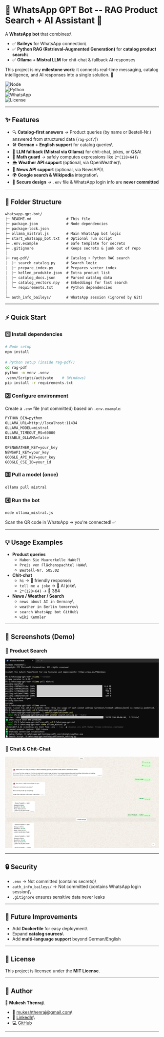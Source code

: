 
# 📲 WhatsApp GPT Bot -- RAG Product Search + AI Assistant 🤖

A **WhatsApp bot** that combines:\
- ✅ **Baileys** for WhatsApp connection\
- ✅ **Python RAG (Retrieval-Augmented Generation)** for **catalog
product search**\
- ✅ **Ollama + Mistral LLM** for chit-chat & fallback AI responses

This project is my **milestone work**: it connects real-time messaging,
catalog intelligence, and AI responses into a single solution. 🚀

![Node](https://img.shields.io/badge/Node.js-18+-green)\
![Python](https://img.shields.io/badge/Python-3.10+-blue)\
![WhatsApp](https://img.shields.io/badge/WhatsApp-Bot-brightgreen)\
![License](https://img.shields.io/badge/License-MIT-lightgrey)

------------------------------------------------------------------------

## ✨ Features

-   🔍 **Catalog-first answers** → Product queries (by name or
    Bestell-Nr.) answered from structured data (`rag-pdf/`)\
-   🛠️ **German + English support** for catalog queries\
-   🤖 **LLM fallback (Mistral via Ollama)** for chit-chat, jokes, or
    Q&A\
-   📐 **Math guard** → safely computes expressions like `2*(128+64)`\
-   🌦️ **Weather API support** (optional, via OpenWeather)\
-   📰 **News API support** (optional, via NewsAPI)\
-   🌍 **Google search & Wikipedia** integration\
-   🔑 **Secure design** → `.env` file & WhatsApp login info are **never
    committed**

------------------------------------------------------------------------

## 📂 Folder Structure

    whatsapp-gpt-bot/
    ├─ README.md                # This file
    ├─ package.json             # Node dependencies
    ├─ package-lock.json
    ├─ ollama_mistral.js        # Main WhatsApp bot logic
    ├─ start_whatsapp_bot.txt   # Optional run script
    ├─ .env.example             # Safe template for secrets
    ├─ .gitignore               # Keeps secrets & junk out of repo
    │
    ├─ rag-pdf/                 # Catalog + Python RAG search
    │  ├─ search_catalog.py     # Search logic
    │  ├─ prepare_index.py      # Prepares vector index
    │  ├─ kellen_produkte.json  # Extra product list
    │  ├─ catalog_docs.json     # Parsed catalog data
    │  ├─ catalog_vectors.npy   # Embeddings for fast search
    │  └─ requirements.txt      # Python dependencies
    │
    └─ auth_info_baileys/       # WhatsApp session (ignored by Git)

------------------------------------------------------------------------

## ⚡ Quick Start

### 1️⃣ Install dependencies

``` bash
# Node setup
npm install

# Python setup (inside rag-pdf/)
cd rag-pdf
python -m venv .venv
.venv/Scripts/activate    # (Windows)
pip install -r requirements.txt
```

### 2️⃣ Configure environment

Create a `.env` file (not committed) based on `.env.example`:

    PYTHON_BIN=python
    OLLAMA_URL=http://localhost:11434
    OLLAMA_MODEL=mistral
    OLLAMA_TIMEOUT_MS=60000
    DISABLE_OLLAMA=false

    OPENWEATHER_KEY=your_key
    NEWSAPI_KEY=your_key
    GOOGLE_API_KEY=your_key
    GOOGLE_CSE_ID=your_id

### 3️⃣ Pull a model (once)

``` bash
ollama pull mistral
```

### 4️⃣ Run the bot

``` bash
node ollama_mistral.js
```

Scan the QR code in WhatsApp → you're connected! ✅

------------------------------------------------------------------------

## 💡 Usage Examples

-   **Product queries**
    -   `Haben Sie Maurerkelle HaWe?`\
    -   `Preis von Flächenspachtel HaWe`\
    -   `Bestell-Nr. 505.02`
-   **Chit-chat**
    -   `hi` → 🤖 friendly response\
    -   `tell me a joke` → 🤖 AI joke\
    -   `2*(128+64)` → 🧮 384
-   **News / Weather / Search**
    -   `news about AI in Germany`\
    -   `weather in Berlin tomorrow`\
    -   `search WhatsApp bot GitHub`\
    -   `wiki Kemmler`

------------------------------------------------------------------------

## 📸 Screenshots (Demo)

### 🛒 Product Search
![Product Search](whatsapp-gpt-bot/docs/product_search.png)

### 💬 Chat & Chit-Chat
![Chat Demo](whatsapp-gpt-bot/docs/chitchat.png)

------------------------------------------------------------------------

## 🔒 Security

-   `.env` → Not committed (contains secrets)\
-   `auth_info_baileys/` → Not committed (contains WhatsApp login
    session)\
-   `.gitignore` ensures sensitive data never leaks

------------------------------------------------------------------------

## 🚀 Future Improvements

-   Add **Dockerfile** for easy deployment\
-   Expand **catalog sources**\
-   Add **multi-language support** beyond German/English

------------------------------------------------------------------------

## 📝 License

This project is licensed under the **MIT License**.

------------------------------------------------------------------------

## 🙋 Author

👤 **Mukesh Thenraj**\
- 📧 <mukeshthenraj@gmail.com>\
- 🔗 [LinkedIn](https://www.linkedin.com/in/mukeshthenraj)\
- 💻 [GitHub](https://github.com/Mukeshthenraj)

------------------------------------------------------------------------
